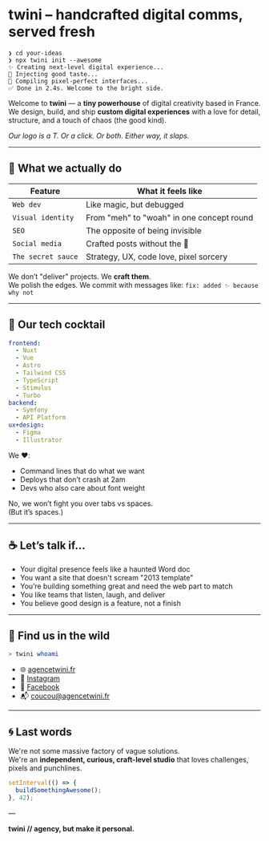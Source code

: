 # twini – handcrafted digital comms, served fresh

```
❯ cd your-ideas  
❯ npx twini init --awesome
✨ Creating next-level digital experience...
🧩 Injecting good taste... 
🧪 Compiling pixel-perfect interfaces...
✅ Done in 2.4s. Welcome to the bright side.
```

Welcome to **twini** — a **tiny powerhouse** of digital creativity based in France.  
We design, build, and ship **custom digital experiences** with a love for detail, structure, and a touch of chaos (the good kind).

_Our logo is a T. Or a click. Or both. Either way, it slaps._

---

## 🚧 What we actually do

| Feature            | What it feels like                          |
|--------------------|----------------------------------------------|
| `Web dev`          | Like magic, but debugged                    |
| `Visual identity`  | From "meh" to "woah" in one concept round   |
| `SEO`              | The opposite of being invisible             |
| `Social media`     | Crafted posts without the 🤮                |
| `The secret sauce` | Strategy, UX, code love, pixel sorcery     |

We don’t "deliver" projects. We **craft them**.  
We polish the edges. We commit with messages like: `fix: added ✨ because why not`

---

## 🧪 Our tech cocktail

```yaml
frontend:
  - Nuxt
  - Vue
  - Astro
  - Tailwind CSS
  - TypeScript
  - Stimulus
  - Turbo
backend:
  - Symfony
  - API Platform
ux+design:
  - Figma
  - Illustrator
```

We ❤️:
- Command lines that do what we want
- Deploys that don’t crash at 2am
- Devs who also care about font weight

No, we won’t fight you over tabs vs spaces.  
(But it’s spaces.)

---

## ☕️ Let’s talk if...

- Your digital presence feels like a haunted Word doc
- You want a site that doesn't scream "2013 template"
- You’re building something great and need the web part to match
- You like teams that listen, laugh, and deliver
- You believe good design is a feature, not a finish

---

## 🔗 Find us in the wild

```bash
> twini whoami
```

- 🌐 [agencetwini.fr](https://agencetwini.fr)
- 📸 [Instagram](https://www.instagram.com/agencetwini)
- 📘 [Facebook](https://www.facebook.com/profile.php?id=61575608694316)
- 📬 coucou@agencetwini.fr

---

## 🌀 Last words

We're not some massive factory of vague solutions.  
We're an **independent, curious, craft-level studio** that loves challenges, pixels and punchlines.

```js
setInterval(() => {
  buildSomethingAwesome();
}, 42);
```

—

**twini // agency, but make it personal.**
